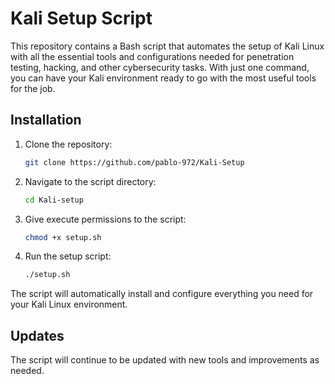 # Kali Setup Script

This repository contains a Bash script that automates the setup of Kali Linux with all the essential tools and configurations needed for penetration testing, hacking, and other cybersecurity tasks. With just one command, you can have your Kali environment ready to go with the most useful tools for the job.

## Installation

1. Clone the repository:

   ```bash
   git clone https://github.com/pablo-972/Kali-Setup
   ```

2. Navigate to the script directory:

   ```bash
   cd Kali-setup
   ```

3. Give execute permissions to the script:

   ```bash
   chmod +x setup.sh
   ```

4. Run the setup script:

   ```bash
   ./setup.sh
   ```

The script will automatically install and configure everything you need for your Kali Linux environment.

## Updates

The script will continue to be updated with new tools and improvements as needed. 


